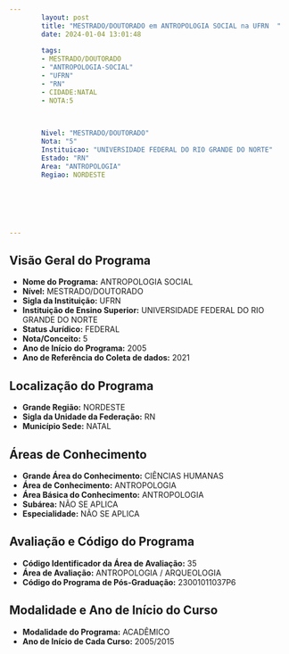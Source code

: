 ```yaml
---
        layout: post
        title: "MESTRADO/DOUTORADO em ANTROPOLOGIA SOCIAL na UFRN  "
        date: 2024-01-04 13:01:48
     
        tags:
        - MESTRADO/DOUTORADO
        - "ANTROPOLOGIA-SOCIAL"
        - "UFRN"
        - "RN"
        - CIDADE:NATAL
        - NOTA:5
        
       

        Nivel: "MESTRADO/DOUTORADO"
        Nota: "5"
        Instituicao: "UNIVERSIDADE FEDERAL DO RIO GRANDE DO NORTE"
        Estado: "RN"
        Area: "ANTROPOLOGIA"
        Regiao: NORDESTE
        
        
        
        
        
        
---
```

## Visão Geral do Programa
- **Nome do Programa:** ANTROPOLOGIA SOCIAL
- **Nível:** MESTRADO/DOUTORADO
- **Sigla da Instituição:** UFRN
- **Instituição de Ensino Superior:** UNIVERSIDADE FEDERAL DO RIO GRANDE DO NORTE
- **Status Jurídico:** FEDERAL
- **Nota/Conceito:** 5
- **Ano de Início do Programa:** 2005
- **Ano de Referência do Coleta de dados:** 2021

## Localização do Programa
- **Grande Região:** NORDESTE
- **Sigla da Unidade da Federação:** RN
- **Município Sede:** NATAL

## Áreas de Conhecimento
- **Grande Área do Conhecimento:** CIÊNCIAS HUMANAS
- **Área de Conhecimento:** ANTROPOLOGIA
- **Área Básica do Conhecimento:** ANTROPOLOGIA
- **Subárea:** NÃO SE APLICA
- **Especialidade:** NÃO SE APLICA

## Avaliação e Código do Programa
- **Código Identificador da Área de Avaliação:** 35
- **Área de Avaliação:** ANTROPOLOGIA / ARQUEOLOGIA
- **Código do Programa de Pós-Graduação:** 23001011037P6


## Modalidade e Ano de Início do Curso
- **Modalidade do Programa:** ACADÊMICO
- **Ano de Início de Cada Curso:** 2005/2015
